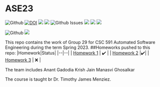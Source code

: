 # ASE23
![Github](https://img.shields.io/github/license/antgad/ase23?style=plastic)
[![DOI](https://zenodo.org/badge/591017365.svg)](https://zenodo.org/badge/latestdoi/591017365?style=plastic)
![](https://img.shields.io/github/last-commit/antgad/ase23?style=plastic)
![](https://img.shields.io/github/languages/top/antgad/ase23?style=plastic)
![Github Issues](https://img.shields.io/github/issues/antgad/ase23?style=plastic)
![](https://img.shields.io/github/issues-closed/antgad/ase23?style=plastic)
![](https://img.shields.io/github/issues-pr/antgad/ase23?style=plastic)
![](https://img.shields.io/github/issues-pr-closed/antgad/ase23?style=plastic)

![Github](https://img.shields.io/github/actions/workflow/status/antgad/ase23/.github/workflows/pytest.yml?style=plastic)
![](https://img.shields.io/github/actions/workflow/status/antgad/ase23/.github/workflows/style_checker.yml?label=StyleChecker&style=plastic)


This repo contains the work of Group 29 for CSC 591 Automated Software Engineering during the term Spring 2023.
##Homeworks pushed to this repo:
|Homework|Status|
|--|--|
| [Homework 1](https://github.com/antgad/ASE23/blob/main/src/main_hw1.py) | :heavy_check_mark: |
| [Homework 2](https://github.com/antgad/ASE23/blob/main/src/main_hw2.py) |:heavy_check_mark:|
| [Homework 3](https://github.com/antgad/ASE23/blob/main/src/main_hw3.py)   | :x: |




The team includes 
Anant Gadodia
Krish Jain
Manasvi  Ghosalkar

The course is taught br Dr. Timothy James Menziez.

